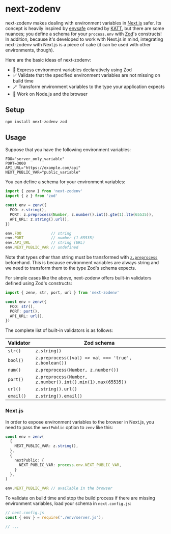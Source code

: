 # next-zodenv

next-zodenv makes dealing with environment variables in [Next.js](https://nextjs.org/) safer. Its concept is heavily inspired by [envsafe](https://github.com/KATT/envsafe) created by [KATT](https://github.com/KATT), but there are some nuances; you define a schema for your `process.env` with [Zod](https://zod.dev/)'s constructs! In addition, because it's developed to work with Next.js in mind, integrating next-zodenv with Next.js is a piece of cake (it can be used with other environments, though).

Here are the basic ideas of next-zodenv:

* 💎 Express environment variables declaratively using Zod
* ✅ Validate that the specified environment variables are not missing on build time
* 🪄 Transform environment variables to the type your application expects
* 🤝 Work on Node.js and the browser

## Setup

```sh
npm install next-zodenv zod
```

## Usage

Suppose that you have the following environment variables:

```
FOO="server_only_variable"
PORT=3000
API_URL="https://example.com/api"
NEXT_PUBLIC_VAR="public_variable"
```

You can define a schema for your environment variables:

```ts
import { zenv } from 'next-zodenv'
import { z } from 'zod'

const env = zenv({
  FOO: z.string(),
  PORT: z.preprocess(Number, z.number().int().gte(1).lte(65535)),
  API_URL: z.string().url(),
})

env.FOO             // string
env.PORT            // number (1-65535)
env.API_URL         // string (URL)
env.NEXT_PUBLIC_VAR // undefined
```

Note that types other than string must be transformed with [`z.preprocess`](https://github.com/colinhacks/zod#preprocess) beforehand. This is because environment variables are always string and we need to transform them to the type Zod's schema expects.

For simple cases like the above, next-zodenv offers built-in validators defined using Zod's constructs:

```ts
import { zenv, str, port, url } from 'next-zodenv'

const env = zenv({
  FOO: str(),
  PORT: port(),
  API_URL: url(),
})
```

The complete list of built-in validators is as follows:

Validator | Zod schema
--- | ---
`str()` | `z.string()` 
`bool()` | `z.preprocess((val) => val === 'true', z.boolean())`
`num()` | `z.preprocess(Number, z.number())`
`port()` | `z.preprocess(Number, z.number().int().min(1).max(65535))`
`url()` | `z.string().url()`
`email()` | `z.string().email()`

### Next.js

In order to expose environment variables to the browser in Next.js, you need to pass the `nextPublic` option to `zenv` like this:

```ts
const env = zenv(
  {
    NEXT_PUBLIC_VAR: z.string(),
  },
  {
    nextPublic: {
      NEXT_PUBLIC_VAR: process.env.NEXT_PUBLIC_VAR,
    }
  },
)

env.NEXT_PUBLIC_VAR // available in the browser
```

To validate on build time and stop the build process if there are missing environment variables, load your schema in `next.config.js`:

```ts
// next.config.js
const { env } = require('./env/server.js');

// ...
```
